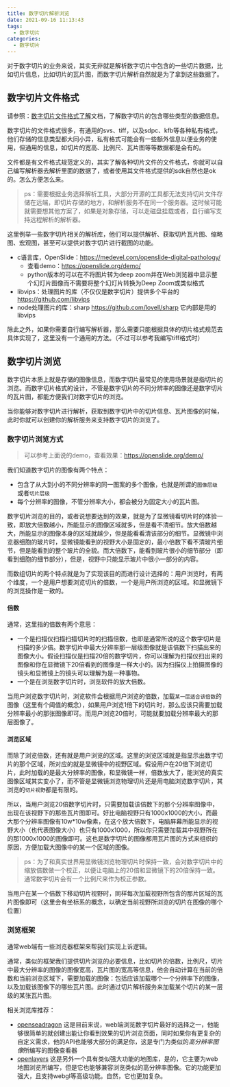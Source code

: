 ```yaml
---
title: 数字切片解析浏览
date: 2021-09-16 11:13:43
tags: 
  - 数字切片
categories:
  - 数字切片
---
```


对于数字切片的业务来说，其实无非就是解析数字切片中包含的一些切片数据，比如切片信息，比如切片的瓦片图，而数字切片解析自然就是为了拿到这些数据了。

<!-- more -->

## 数字切片文件格式

请参照：[数字切片文件格式了解](/2021/09/06/数字切片/数字切片文件格式了解/)文档，了解数字切片的包含哪些类型的数据信息。

数字切片的文件格式很多，有通用的svs、tiff，以及sdpc、kfb等各种私有格式，他们存储的信息类型都大同小异，私有格式可能会有一些额外信息以便业务的使用，但通用的信息，如切片的宽高、比例尺、瓦片图等等数据都是会有的。

文件都是有文件格式规范定义的，其实了解各种切片文件的文件格式，你就可以自己编写解析器去解析里面的数据了，或者使用其文件格式提供的sdk自然也是ok的。怎么方便怎么来。

> ps：需要根据业务选择解析工具，大部分开源的工具都无法支持切片文件存储在远端，即切片存储的地方，和解析服务不在同一个服务器。这时候可能就需要想其他方案了，如果是对象存储，可以走磁盘挂载或者，自行编写支持远程解析的解析器。

这里例举一些数字切片相关的解析库，他们可以提供解析、获取切片瓦片图、缩略图、宏观图，甚至可以提供对数字切片进行截图的功能。

- c语言库，OpenSlide：<https://medevel.com/openslide-digital-pathology/>
    - 查看demo：<https://openslide.org/demo/>
    - python版本的可以在不将图片转为deep zoom并在Web浏览器中显示整个幻灯片图像而不需要将整个幻灯片转换为Deep Zoom或类似格式
- libvips：处理图片的库（不仅仅是数字切片）提供多个平台的 <https://github.com/libvips>
- node处理图片的库：sharp  <https://github.com/lovell/sharp> 它内部是用的libvips

除此之外，如果你需要自行编写解析器，那么需要只能根据具体的切片格式规范去具体实现了，这里没有一个通用的方法。（不过可以参考我编写tiff格式时）

## 数字切片浏览

数字切片本质上就是存储的图像信息，而数字切片最常见的使用场景就是指切片的浏览。而数字切片格式的设计，不管是数字切片的不同分辨率的图像还是数字切片的瓦片图，都能方便我们对数字切片的浏览。

当你能够对数字切片进行解析，获取到数字切片中的切片信息、瓦片图像的时候，此时你就可以创建你的解析服务来支持数字切片的浏览了。

### 数字切片浏览方式

> 可以参考上面说的demo，查看效果：<https://openslide.org/demo/>

我们知道数字切片的图像有两个特点：

- 包含了从大到小的不同分辨率的同一图案的多个图像，也就是所谓的`图像层级`或者`切片层级`
- 每个分辨率的图像，不管分辨率大小，都会被分为固定大小的瓦片图。

数字切片浏览的目的，或者说想要达到的效果，就是为了显微镜看切片时的体验一致，即放大倍数越小，所能显示的图像区域就多，但是看不清细节。放大倍数越大，所能显示的图像本身的区域就越少，但是能看看清该部分的细节。显微镜中浏览器细胞的玻片时，显微镜能看到的视野大小是固定的，最小倍数下看不清玻片细节，但是能看到的整个玻片的全貌。而大倍数下，能看到玻片很小的细节部分（即看到细胞的细节部分），但是，视野中只能显示玻片中很小一部分的内容。

而数组切片的两个特点就是为了实现该目的而进行设计选择的：用户浏览时，有两个维度，一个是用户想要浏览切片的倍数，一个是用户所浏览的区域。和显微镜下的浏览操作是一致的。

#### 倍数

通常，这里指的倍数有两个意思：

- 一个是扫描仪扫描扫描切片时的扫描倍数，也即是通常所说的这个数字切片是扫描的多少倍。数字切片中最大分辨率那一层级图像就是该倍数下扫描出来的图像大小。假设扫描仪是扫描20倍的数字切片，你可以理解为扫描仪扫出来的图像和你在显微镜下20倍看到的图像是一样大小的。因为扫描仪上拍摄图像的镜头和显微镜上的镜头可以理解为是一种事物。
- 一个是在浏览数字切片时，浏览软件的放大倍数。

当用户浏览数字切片时，浏览软件会根据用户浏览的倍数，加载`某一层适合该倍数`的图像（这里有个阈值的概念），如果用户浏览1倍下的切片时，那么应该只需要加载分辨率最小的那张图像即可。而用户浏览20倍时，可能就要加载分辨率最大的那层图像了。

#### 浏览区域

而除了浏览倍数，还有就是用户浏览的区域。这里的浏览区域就是指显示出数字切片的那个区域，所对应的就是显微镜中的视野区域。假设用户在20倍下浏览切片，此时加载的是最大分辨率的图像，和显微镜一样，倍数放大了，能浏览的真实图像区域其实变小了，而不管是显微镜浏览物理切片还是用电脑浏览数字切片，其浏览的`切片视野`都是有限的。

所以，当用户浏览20倍数字切片时，只需要加载该倍数下的那个分辨率图像中，出现在该视野下的那些瓦片图即可。好比电脑视野只有1000x1000的大小，而最大那个分辨率图像有10w*10w像素，在这个放大倍数下，电脑屏幕所能显示的视野大小（也代表图像大小）也只有1000x1000，所以你只需要加载其中视野所在的那1000x1000的图像即可。这也是数字切片的图像都用瓦片图的方式来组织的原因，方便加载大图像中的某一个区域的图像。

> ps：为了和真实世界用显微镜浏览物理切片时保持一致，会对数字切片中的缩放倍数做一个校正，以便让电脑上的20倍和显微镜下的20倍保持一致。通常数字切片会有一个比例尺来作为校正参数。

当用户在某一个倍数下移动切片视野时，同样每次加载视野所包含的那片区域的瓦片图像即可（这里会有坐标系的概念，以确定当前视野所浏览的切片在图像的哪个位置）

### 浏览框架

通常web端有一些浏览器框架来帮我们实现上诉逻辑。

通常，类似的框架我们提供切片浏览的必要信息，比如切片的倍数，比例尺，切片中最大分辨率的图像的图像宽高，瓦片图的宽高等信息，他会自动计算在当前的倍数和当前浏览区域下，需要加载的图像：包括应该加载哪个一个分辨率下的图像，以及加载该图像下的哪些瓦片图。此时通过切片解析服务来加载某个切片的某一层级的某张瓦片图。

相关浏览库推荐：

- [openseadragon](http://openseadragon.github.io/) 这是目前来说，web端浏览数字切片最好的选择之一，他能够很简单的就创建出能让你看到效果的切片浏览页面，同时如果你有更复杂的自定义需求，他的API也能够大部分的满足你，这是专门为类似的*高分辨率图像*所编写的图像查看器
- [openlayers](https://openlayers.org/) 这是另外一个具有类似强大功能的地图库，是的，它主要为web地图浏览所编写，但是它也能够兼容浏览类似的高分辨率图像。它的功能更加强大，且支持webgl等高级功能。自然，它也更加复杂。
